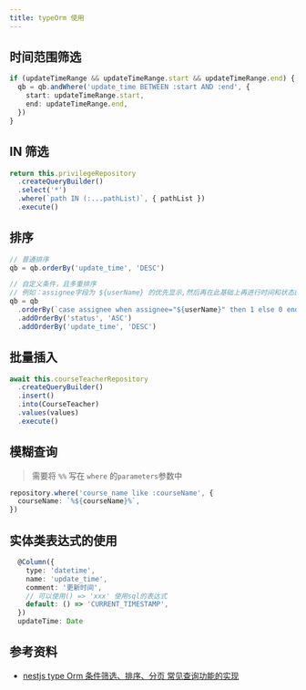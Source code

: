 ```yaml
---
title: typeOrm 使用
---
```


## 时间范围筛选

```ts
if (updateTimeRange && updateTimeRange.start && updateTimeRange.end) {
  qb = qb.andWhere('update_time BETWEEN :start AND :end', {
    start: updateTimeRange.start,
    end: updateTimeRange.end,
  })
}
```

## IN 筛选

```ts
return this.privilegeRepository
  .createQueryBuilder()
  .select('*')
  .where(`path IN (:...pathList)`, { pathList })
  .execute()
```

## 排序

```ts
// 普通排序
qb = qb.orderBy('update_time', 'DESC')

// 自定义条件，且多重排序
// 例如：assignee字段为 ${userName} 的优先显示,然后再在此基础上再进行时间和状态的排序
qb = qb
  .orderBy(`case assignee when assignee="${userName}" then 1 else 0 end`)
  .addOrderBy('status', 'ASC')
  .addOrderBy('update_time', 'DESC')
```

## 批量插入

```ts
await this.courseTeacherRepository
  .createQueryBuilder()
  .insert()
  .into(CourseTeacher)
  .values(values)
  .execute()
```

## 模糊查询

> 需要将 `%%` 写在 `where` 的`parameters`参数中

```ts
repository.where('course_name like :courseName', {
  courseName: `%${courseName}%`,
})
```

## 实体类表达式的使用

```ts
  @Column({
    type: 'datetime',
    name: 'update_time',
    comment: '更新时间',
    // 可以使用() => 'xxx' 使用sql的表达式
    default: () => 'CURRENT_TIMESTAMP',
  })
  updateTime: Date
```

## 参考资料

- [nestjs type Orm 条件筛选、排序、分页 常见查询功能的实现](https://blog.csdn.net/landiyaaa/article/details/104730677)
